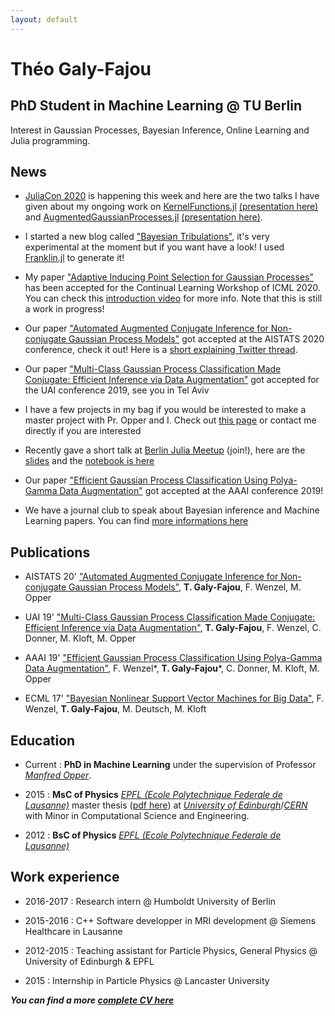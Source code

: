 ```yaml
---
layout: default
---
```


# Théo Galy-Fajou
## PhD Student in Machine Learning @ TU Berlin

Interest in Gaussian Processes, Bayesian Inference, Online Learning and Julia programming.

## News

- [JuliaCon 2020](https://live.juliacon.org/) is happening this week and here are the two talks I have given about my ongoing work on [KernelFunctions.jl](https://github.com/JuliaGaussianProcesses/KernelFunctions.jl) [(presentation here)](https://live.juliacon.org/talk/YY9QEJ) and [AugmentedGaussianProcesses.jl](https://github.com/theogf/AugmentedGaussianProcesses.jl) [(presentation here)](https://live.juliacon.org/talk/CE7FZA).
- I started a new blog called ["Bayesian Tribulations"](./bayesiantribulations), it's very experimental at the moment but if you want have a look! I used [Franklin.jl](https://github.com/tlienart/Franklin.jl) to generate it!
- My paper ["Adaptive Inducing Point Selection for Gaussian Processes"](https://drive.google.com/file/d/1IPTUBfY_b2WElTWBIVU4lrbHcXnbTWdB/view?usp=sharing) has been accepted for the Continual Learning Workshop of ICML 2020. You can check this [introduction video](https://youtu.be/aR_viPWNv1U) for more info. Note that this is still a work in progress!
- Our paper ["Automated Augmented Conjugate Inference for Non-conjugate Gaussian Process Models"](https://arxiv.org/abs/2002.11451) got accepted at the AISTATS 2020 conference, check it out! Here is a [short explaining Twitter thread](https://twitter.com/theo_gf/status/1233082060430020609). 

- Our paper ["Multi-Class Gaussian Process Classification Made Conjugate: Efficient Inference via Data Augmentation"](https://arxiv.org/abs/1905.09670) got accepted for the UAI conference 2019, see you in Tel Aviv

- I have a few projects in my bag if you would be interested to make a master project with Pr. Opper and I. Check out [this page](https://www.ki.tu-berlin.de/menue/lehre/diplom_bachelor_master_und_studienarbeiten/masterarbeiten/parameter/en/) or contact me directly if you are interested

- Recently gave a short talk at [Berlin Julia Meetup](https://julia-users-berlin.github.io/)  (join!), here are the [slides](https://docs.google.com/presentation/d/1c5DZlq0rZUyELFPgI4bl0Lw7uUAuDLTHsCE7u-jkZG0/edit?usp=sharing)  and the [notebook is here](files/presentation_julia_meetup.ipynb)

- Our paper ["Efficient Gaussian Process Classification Using Polya-Gamma Data Augmentation"](https://arxiv.org/abs/1802.06383) got accepted at the AAAI conference 2019!

- We have a journal club to speak about Bayesian inference and Machine Learning papers. You can find [more informations here](journalclub)

## Publications
- AISTATS 20' ["Automated Augmented Conjugate Inference for Non-conjugate Gaussian Process Models"](https://arxiv.org/abs/2002.11451), **T. Galy-Fajou**, F. Wenzel, M. Opper

- UAI 19' ["Multi-Class Gaussian Process Classification Made Conjugate: Efficient Inference via Data Augmentation"](https://arxiv.org/abs/1905.09670), **T. Galy-Fajou**, F. Wenzel, C. Donner, M. Kloft, M. Opper

- AAAI 19' ["Efficient Gaussian Process Classification Using Polya-Gamma Data Augmentation"](https://arxiv.org/abs/1802.06383), F. Wenzel*, **T. Galy-Fajou***, C. Donner, M. Kloft, M. Opper

- ECML 17' ["Bayesian Nonlinear Support Vector Machines for Big Data"](http://ecmlpkdd2017.ijs.si/papers/paperID502.pdf), F. Wenzel, **T. Galy-Fajou**, M. Deutsch,  M. Kloft

## Education

- Current : **PhD in Machine Learning** under the supervision of Professor [_Manfred Opper_](https://www.ki.tu-berlin.de/menue/team/pr_dr_manfred_opper/forschungsgebiete/parameter/en/).

- 2015 : **MsC of Physics** [_EPFL (Ecole Polytechnique Federale de Lausanne)_](https://epfl.ch/) master thesis ([pdf here](https://cds.cern.ch/record/2130608/files/CERN-THESIS-2015-288.pdf)) at [_University of Edinburgh_](https://www.ed.ac.uk/)/[_CERN_](https://home.cern/) with Minor in Computational Science and Engineering.
- 2012 : **BsC of Physics** [_EPFL (Ecole Polytechnique Federale de Lausanne)_](https://epfl.ch/)

## Work experience
- 2016-2017 : Research intern @ Humboldt University of Berlin

- 2015-2016 : C++ Software developper in MRI development @ Siemens Healthcare in Lausanne

- 2012-2015 : Teaching assistant for Particle Physics, General Physics @ University of Edinburgh & EPFL

- 2015 : Internship in Particle Physics @ Lancaster University

***You can find a more [complete CV here](files/CV_GalyFajou.pdf)***
